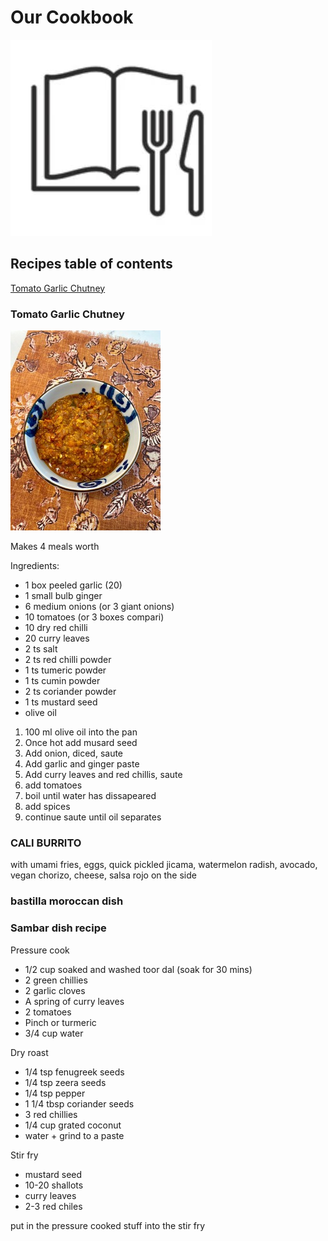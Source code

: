 # Our Cookbook

![Alt text](/photos/cookbook.jpg?raw=true "Optional Title")

## Recipes table of contents

[Tomato Garlic Chutney](#tomato-garlic-chutney)

### Tomato Garlic Chutney

![Alt text](/photos/chut.jpg?raw=true "Optional Title")

Makes 4 meals worth

Ingredients:
* 1 box peeled garlic (20)
* 1 small bulb ginger
* 6 medium onions (or 3 giant onions)
* 10 tomatoes (or 3 boxes compari)
* 10 dry red chilli 
* 20 curry leaves
* 2 ts salt
* 2 ts red chilli powder
* 1 ts tumeric powder
* 1 ts cumin powder
* 2 ts coriander powder
* 1 ts mustard seed
* olive oil

1. 100 ml olive oil into the pan
2. Once hot add musard seed
3. Add onion, diced, saute
4. Add garlic and ginger paste
5. Add curry leaves and red chillis, saute
6. add tomatoes
7. boil until water has dissapeared
8. add spices
9. continue saute until oil separates


### CALI BURRITO
with umami fries, eggs, quick pickled jicama, watermelon radish, avocado, vegan chorizo, cheese, salsa rojo on the side  

### bastilla moroccan dish 

### Sambar dish recipe
Pressure cook
* 1/2 cup soaked and washed toor dal (soak for 30 mins)
* 2 green chillies
* 2 garlic cloves
* A spring of curry leaves
* 2 tomatoes
* Pinch or turmeric
* 3/4 cup water

Dry roast
* 1/4 tsp fenugreek seeds
* 1/4 tsp zeera seeds
* 1/4 tsp pepper
* 1 1/4 tbsp coriander seeds
* 3 red chillies
* 1/4 cup grated coconut
* water + grind to a paste

Stir fry
* mustard seed
* 10-20 shallots
* curry leaves
* 2-3 red chiles

put in the pressure cooked stuff into the stir fry
